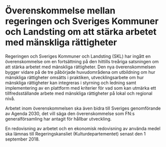 # Överenskommelse mellan regeringen och Sveriges Kommuner och Landsting om att stärka arbetet med mänskliga rättigheter

Regeringen och Sveriges Kommuner och Landsting (SKL) har ingått en överenskommelse om en fortsättning på den hittills treåriga satsningen om att stärka arbetet med mänskliga rättigheter. Den nya överenskommelsen bygger vidare på de tre påbörjade huvudområdena om utbildning om hur mänskliga rättigheter omsätts i praktiken, utvecklingsarbete om hur mänskliga rättigheter kan integreras i styrning och ledning samt implementering av en plattform med kriterier för vad som kan utmärka ett tillfredsställande arbete med mänskliga rättigheter på lokal och regional nivå.

Arbetet inom överenskommelsen ska även bidra till Sveriges genomförande av Agenda 2030, det vill säga den överenskommelse som FN:s generalförsamling har antagit för hållbar utveckling.

En redovisning av arbetet och en ekonomisk redovisning av använda medel ska lämnas till Regeringskansliet (Kulturdepartementet) senast den 1 september 2018.
